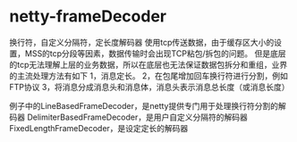 # netty-frameDecoder
换行符，自定义分隔符，定长度解码器
使用tcp传送数据，由于缓存区大小的设置，MSS的tcp分段等因素，数据传输时会出现TCP粘包/拆包的问题。
但是底层的tcp无法理解上层的业务数据，所以在底层也无法保证数据包拆分和重组，业界的主流处理方法有如下
1，消息定长。
2，在包尾增加回车换行符进行分割，例如FTP协议
3，将消息分成消息头和消息体，消息头表示消息总长度（或消息长度）


例子中的LineBasedFrameDecoder，是netty提供专门用于处理换行符分割的解码器
DelimiterBasedFrameDecoder，是用户自定义分隔符的解码器
FixedLengthFrameDecoder，是设定定长的解码器

